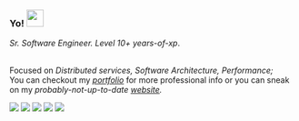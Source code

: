 <!--**dnovac/dnovac** is a ✨ _special_ ✨ repository because its `README.md` (this file) appears on your GitHub profile.-->

### Yo! <img src="https://raw.githubusercontent.com/MartinHeinz/MartinHeinz/master/wave.gif" width="30px">

_Sr. Software Engineer. Level 10+ years-of-xp_.</br></br>

Focused on _Distributed services, Software Architecture, Performance;_</br>
You can checkout my _[portfolio](https://portfolio-v2-jsai.vercel.app/)_ for more professional info or you can sneak on my _probably-not-up-to-date [website](https://www.dan-novac.com)._


![](https://img.shields.io/badge/node.js-informational?style=flat&logo=javascript&logoColor=green&color=03045E)
![](https://img.shields.io/badge/typescript-informational?style=flat&logo=typescript&logoColor=blue&color=023E8A)
![](https://img.shields.io/badge/aws-informational?style=flat&logo=amp&logoColor=yellow&color=0096C7)
![](https://img.shields.io/badge/docker-informational?style=flat&logo=docker&logoColor=blue&color=00B4D8)
![](https://img.shields.io/badge/java-informational?style=flat&logo=coffeescript&logoColor=gray&color=CAF0F8)


 <!-- ## &#x1f4c8; GitHub Stats -->
 <!-- [![Readme Card](https://github-readme-stats.vercel.app/api/pin/?username=dnovac&repo=batch-jobs&show_icons=true&theme=highcontrast)](https://github.com/dnovac/batch-jobs) <br> -->
 <!-- [![Readme Card](https://github-readme-stats.vercel.app/api/pin/?username=dnovac&repo=simple-tasks&show_icons=true&theme=highcontrast)](https://github.com/dnovac/simple-tasks) <br> -->
 <!-- [![My GitHub stats](https://github-readme-stats.vercel.app/api?username=dnovac&show_icons=true&theme=highcontrast)](https://github.com/dnovac) <br> -->
 <!--[![Top Languages](https://github-readme-stats.vercel.app/api/top-langs/?username=dnovac&show_icons=true&theme=dracula)](https://github.com/anuraghazra/github-readme-stats)-->


<!--Here are some ideas to get you started:

- 🔭 I’m currently working on ...
- 🌱 I’m currently learning ...
- 👯 I’m looking to collaborate on ...
- 🤔 I’m looking for help with ...
- 💬 Ask me about ...
- 📫 How to reach me: ...
- 😄 Pronouns: ...
- ⚡ Fun fact: ...
-->

<!-- Resources -->
<!-- Icons: https://simpleicons.org/ -->
<!-- GitHub Stats: https://github.com/anuraghazra/github-readme-stats -->
<!-- Emojis: https://emojipedia.org/emoji/ -->
<!-- HTML Emojis: https://www.fileformat.info/index.htm -->
<!-- Shields: https://shields.io/ -->
<!-- Awesome GitHub Profile README: https://github.com/abhisheknaiidu/awesome-github-profile-readme -->

